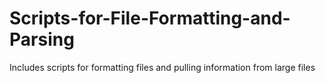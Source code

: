 # Scripts-for-File-Formatting-and-Parsing

Includes scripts for formatting files and pulling information from large files
